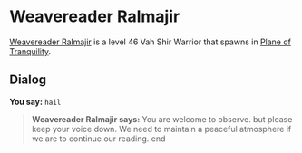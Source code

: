 # Weavereader Ralmajir



[Weavereader Ralmajir](/npc/203368) is a level 46 Vah Shir Warrior that spawns in [Plane of Tranquility](/zone/203).



## Dialog

**You say:** `hail`



>**Weavereader Ralmajir says:** You are welcome to observe. but please keep your voice down.  We need to maintain a peaceful atmosphere if we are to continue our reading.
end
